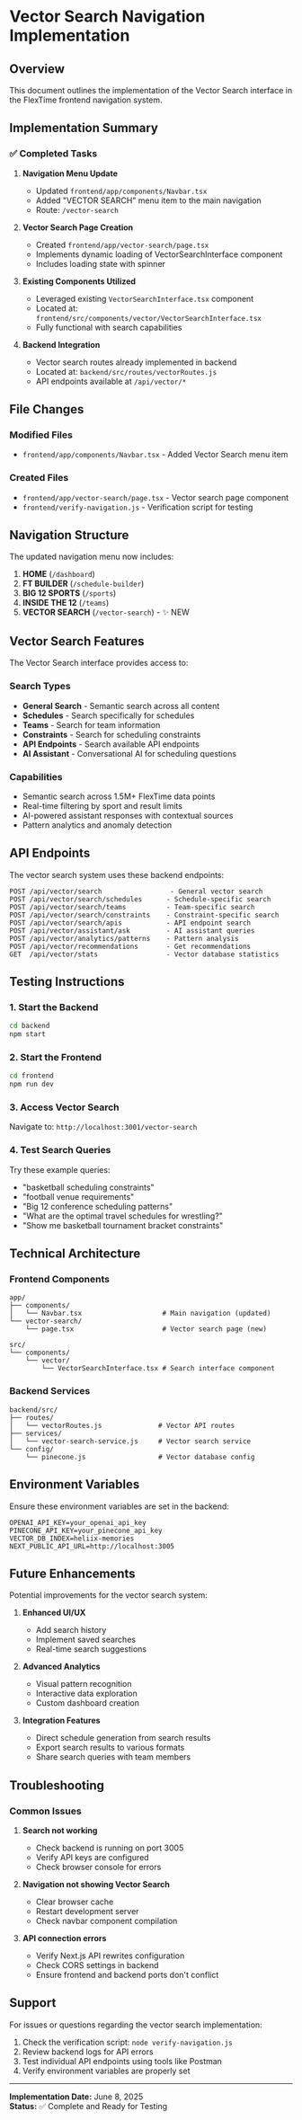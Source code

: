 # Vector Search Navigation Implementation

## Overview
This document outlines the implementation of the Vector Search interface in the FlexTime frontend navigation system.

## Implementation Summary

### ✅ Completed Tasks

1. **Navigation Menu Update**
   - Updated `frontend/app/components/Navbar.tsx`
   - Added "VECTOR SEARCH" menu item to the main navigation
   - Route: `/vector-search`

2. **Vector Search Page Creation**
   - Created `frontend/app/vector-search/page.tsx`
   - Implements dynamic loading of VectorSearchInterface component
   - Includes loading state with spinner

3. **Existing Components Utilized**
   - Leveraged existing `VectorSearchInterface.tsx` component
   - Located at: `frontend/src/components/vector/VectorSearchInterface.tsx`
   - Fully functional with search capabilities

4. **Backend Integration**
   - Vector search routes already implemented in backend
   - Located at: `backend/src/routes/vectorRoutes.js`
   - API endpoints available at `/api/vector/*`

## File Changes

### Modified Files
- `frontend/app/components/Navbar.tsx` - Added Vector Search menu item

### Created Files
- `frontend/app/vector-search/page.tsx` - Vector search page component
- `frontend/verify-navigation.js` - Verification script for testing

## Navigation Structure

The updated navigation menu now includes:

1. **HOME** (`/dashboard`)
2. **FT BUILDER** (`/schedule-builder`)
3. **BIG 12 SPORTS** (`/sports`)
4. **INSIDE THE 12** (`/teams`)
5. **VECTOR SEARCH** (`/vector-search`) - ✨ NEW

## Vector Search Features

The Vector Search interface provides access to:

### Search Types
- **General Search** - Semantic search across all content
- **Schedules** - Search specifically for schedules
- **Teams** - Search for team information
- **Constraints** - Search for scheduling constraints
- **API Endpoints** - Search available API endpoints
- **AI Assistant** - Conversational AI for scheduling questions

### Capabilities
- Semantic search across 1.5M+ FlexTime data points
- Real-time filtering by sport and result limits
- AI-powered assistant responses with contextual sources
- Pattern analytics and anomaly detection

## API Endpoints

The vector search system uses these backend endpoints:

```
POST /api/vector/search                 - General vector search
POST /api/vector/search/schedules      - Schedule-specific search
POST /api/vector/search/teams          - Team-specific search
POST /api/vector/search/constraints    - Constraint-specific search
POST /api/vector/search/apis           - API endpoint search
POST /api/vector/assistant/ask         - AI assistant queries
POST /api/vector/analytics/patterns    - Pattern analysis
POST /api/vector/recommendations       - Get recommendations
GET  /api/vector/stats                 - Vector database statistics
```

## Testing Instructions

### 1. Start the Backend
```bash
cd backend
npm start
```

### 2. Start the Frontend
```bash
cd frontend
npm run dev
```

### 3. Access Vector Search
Navigate to: `http://localhost:3001/vector-search`

### 4. Test Search Queries
Try these example queries:
- "basketball scheduling constraints"
- "football venue requirements"
- "Big 12 conference scheduling patterns"
- "What are the optimal travel schedules for wrestling?"
- "Show me basketball tournament bracket constraints"

## Technical Architecture

### Frontend Components
```
app/
├── components/
│   └── Navbar.tsx                    # Main navigation (updated)
└── vector-search/
    └── page.tsx                      # Vector search page (new)

src/
└── components/
    └── vector/
        └── VectorSearchInterface.tsx # Search interface component
```

### Backend Services
```
backend/src/
├── routes/
│   └── vectorRoutes.js              # Vector API routes
├── services/
│   └── vector-search-service.js     # Vector search service
└── config/
    └── pinecone.js                  # Vector database config
```

## Environment Variables

Ensure these environment variables are set in the backend:

```env
OPENAI_API_KEY=your_openai_api_key
PINECONE_API_KEY=your_pinecone_api_key
VECTOR_DB_INDEX=heliix-memories
NEXT_PUBLIC_API_URL=http://localhost:3005
```

## Future Enhancements

Potential improvements for the vector search system:

1. **Enhanced UI/UX**
   - Add search history
   - Implement saved searches
   - Real-time search suggestions

2. **Advanced Analytics**
   - Visual pattern recognition
   - Interactive data exploration
   - Custom dashboard creation

3. **Integration Features**
   - Direct schedule generation from search results
   - Export search results to various formats
   - Share search queries with team members

## Troubleshooting

### Common Issues

1. **Search not working**
   - Check backend is running on port 3005
   - Verify API keys are configured
   - Check browser console for errors

2. **Navigation not showing Vector Search**
   - Clear browser cache
   - Restart development server
   - Check navbar component compilation

3. **API connection errors**
   - Verify Next.js API rewrites configuration
   - Check CORS settings in backend
   - Ensure frontend and backend ports don't conflict

## Support

For issues or questions regarding the vector search implementation:

1. Check the verification script: `node verify-navigation.js`
2. Review backend logs for API errors
3. Test individual API endpoints using tools like Postman
4. Verify environment variables are properly set

---

**Implementation Date:** June 8, 2025  
**Status:** ✅ Complete and Ready for Testing